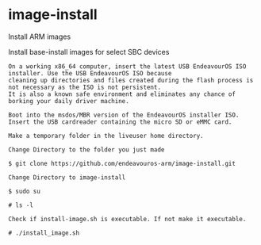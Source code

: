 # image-install
Install ARM images

Install base-install images for select SBC devices

    
    On a working x86_64 computer, insert the latest USB EndeavourOS ISO installer. Use the USB EndeavourOS ISO because
    cleaning up directories and files created during the flash process is not necessary as the ISO is not persistent.
    It is also a known safe environment and eliminates any chance of borking your daily driver machine.
    
    Boot into the msdos/MBR version of the EndeavourOS installer ISO.  Insert the USB cardreader containing the micro SD or eMMC card.
    
    Make a temporary folder in the liveuser home directory.

    Change Directory to the folder you just made

    $ git clone https://github.com/endeavouros-arm/image-install.git

    Change Directory to image-install

    $ sudo su

    # ls -l

    Check if install-image.sh is executable. If not make it executable.

    # ./install_image.sh
